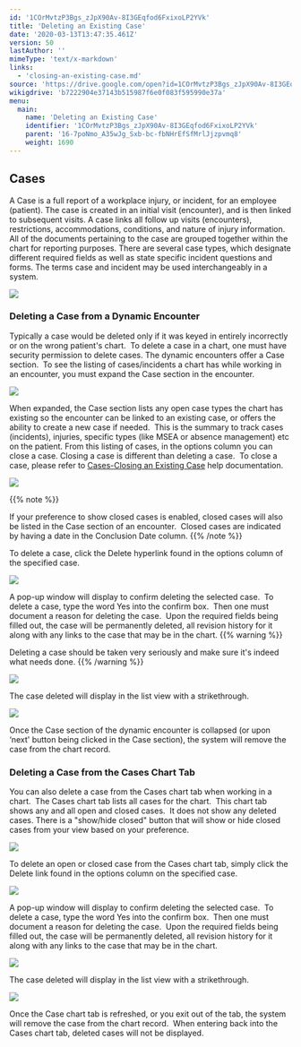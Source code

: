 ```yaml
---
id: '1COrMvtzP3Bgs_zJpX90Av-8I3GEqfod6FxixoLP2YVk'
title: 'Deleting an Existing Case'
date: '2020-03-13T13:47:35.461Z'
version: 50
lastAuthor: ''
mimeType: 'text/x-markdown'
links:
  - 'closing-an-existing-case.md'
source: 'https://drive.google.com/open?id=1COrMvtzP3Bgs_zJpX90Av-8I3GEqfod6FxixoLP2YVk'
wikigdrive: 'b7222904e37143b515987f6e0f083f595990e37a'
menu:
  main:
    name: 'Deleting an Existing Case'
    identifier: '1COrMvtzP3Bgs_zJpX90Av-8I3GEqfod6FxixoLP2YVk'
    parent: '16-7poNmo_A35wJg_Sxb-bc-fbNHrEfSfMrlJjzpvmq8'
    weight: 1690
---
```

## **Cases**

A Case is a full report of a workplace injury, or incident, for an employee (patient). The case is created in an initial visit (encounter), and is then linked to subsequent visits. A case links all follow up visits (encounters), restrictions, accommodations, conditions, and nature of injury information. All of the documents pertaining to the case are grouped together within the chart for reporting purposes. There are several case types, which designate different required fields as well as state specific incident questions and forms. The terms case and incident may be used interchangeably in a system.

![](../deleting-an-existing-case.assets/100002010000050B00000112F8D48F37A57A007B.png)



### **Deleting a Case from a Dynamic Encounter**

Typically a case would be deleted only if it was keyed in entirely incorrectly or on the wrong patient's chart.  To delete a case in a chart, one must have security permission to delete cases.
The dynamic encounters offer a Case section.  To see the listing of cases/incidents a chart has while working in an encounter, you must expand the Case section in the encounter.  


![](../deleting-an-existing-case.assets/10000201000004830000008D7B5A803F023346F2.png)


When expanded, the Case section lists any open case types the chart has existing so the encounter can be linked to an existing case, or offers the ability to create a new case if needed.  This is the summary to track cases (incidents), injuries, specific types (like MSEA or absence management) etc on the patient. From this listing of cases, in the options column you can close a case.
Closing a case is different than deleting a case.  To close a case, please refer to [Cases-Closing an Existing Case](closing-an-existing-case.md) help documentation.


![](../deleting-an-existing-case.assets/100002010000047D000000FE3696E209AB9D9768.png)


{{% note %}}

If your preference to show closed cases is enabled, closed cases will also be listed in the Case section of an encounter.  Closed cases are indicated by having a date in the Conclusion Date column.
{{% /note %}}

To delete a case, click the Delete hyperlink found in the options column of the specified case.


![](../deleting-an-existing-case.assets/100002010000047D000000FEDDB721D97838674D.png)


A pop-up window will display to confirm deleting the selected case.  To delete a case, type the word Yes into the confirm box.  Then one must document a reason for deleting the case.  Upon the required fields being filled out, the case will be permanently deleted, all revision history for it along with any links to the case that may be in the chart.
{{% warning %}}

Deleting a case should be taken very seriously and make sure it's indeed what needs done.
{{% /warning %}}


![](../deleting-an-existing-case.assets/1000020100000193000000C61F81C1693FFF31A6.png)


The case deleted will display in the list view with a strikethrough.


![](../deleting-an-existing-case.assets/10000201000004BE000000B91CEB5AAE4CE270E2.png)


Once the Case section of the dynamic encounter is collapsed (or upon ‘next' button being clicked in the Case section), the system will remove the case from the chart record.

### **Deleting a Case from the Cases Chart Tab**

You can also delete a case from the Cases chart tab when working in a chart.  The Cases chart tab lists all cases for the chart.  This chart tab shows any and all open and closed cases.  It does not show any deleted cases. There is a "show/hide closed" button that will show or hide closed cases from your view based on your preference.


![](../deleting-an-existing-case.assets/10000201000004B50000011BD824D78AAED9880F.png)


To delete an open or closed case from the Cases chart tab, simply click the Delete link found in the options column on the specified case.


![](../deleting-an-existing-case.assets/10000201000004B50000011B88CACA2CFAD85DE8.png)


A pop-up window will display to confirm deleting the selected case.  To delete a case, type the word Yes into the confirm box.  Then one must document a reason for deleting the case.  Upon the required fields being filled out, the case will be permanently deleted, all revision history for it along with any links to the case that may be in the chart.


![](../deleting-an-existing-case.assets/1000020100000193000000C61F81C1693FFF31A6.png)


The case deleted will display in the list view with a strikethrough.


![](../deleting-an-existing-case.assets/10000201000004BB0000011B9642EBFA84A91B60.png)


Once the Case chart tab is refreshed, or you exit out of the tab, the system will remove the case from the chart record.  When entering back into the Cases chart tab, deleted cases will not be displayed.

